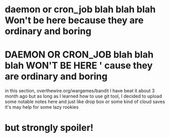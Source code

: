 # daemon or cron_job blah blah blah Won't be here because they are ordinary and boring
# DAEMON OR CRON_JOB blah blah blah WON'T BE HERE ' cause they are ordinary and boring

in this section, overthewire.org/wargames/bandit
I have beat it about 3 month ago but as long as I learned how to use git tool,
I decided to upload some notable notes here and just like drop box or some kind of cloud saves
it's may help for some lazy rookies 
# but strongly spoiler!
